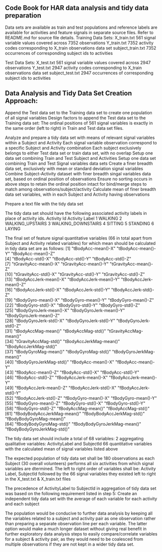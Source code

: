 
Code Book for HAR data analysis and tidy data preparation
---------------------------------------------------------
Data sets are available as train and test populations and reference labels are available for activities and feature signals in separate source files. Refer to README.md for source file details.
Training Data Sets:
X_train.txt		561 signal variable values covered across 7352 observations
Y_train.txt		7352 activity codes corresponding to X_train observations data set
subject_train.txt	7352 occurrences of corresponding subject ids to activities

Test Data Sets:
X_test.txt		561 signal variable values covered across 2947 observations
Y_test.txt		2947 activity codes corresponding to X_train observations data set
subject_test.txt	2947 occurrences of corresponding subject ids to activities

Data Analysis and Tidy Data Set Creation Approach:
--------------------------------------------------
Append the Test data set to the Training data set to create one population of all signal variables
	Design factors to append the Test data set to the Training data set:
		The ordinal positions of 561 signal variables is exactly in the same order (left to right) in Train and Test data set files.

Analyze and prepare a tidy data set with means of relevant signal variables within a Subject and Activity
	Each signal variable observation correspond to a specific Subject and Activity combination
	Each subject exclusively belongs to either Test data set or train data set, with no overlap 
	Setup one data set combining Train and Test Subject and Activities
	Setup one data set combining Train and Test Signal variables data sets
	Create a finer breadth data set, exclusively with mean or standard deviation signal variables
	Combine Subject-Activity dataset with finer breadth singal variables data set, based on ordinal position of observations
	Ensure no sorting occurs in above steps to retain the ordinal position intact for bind/merge steps to match among observations/subject/activity
	Calculate mean of finer breadth data set variables, with in each Subject and Activity having observations

Prepare a text file with the tidy data set

The tidy data set should have the following associated activity labels in place of activity ids.
Activity Id	Activity Label
1		WALKING
2		WALKING_UPSTAIRS
3		WALKING_DOWNSTAIRS
4		SITTING
5		STANDING
6		LAYING

The final set of feature signal quantitative variables (66 in total apart from Subject and Activity related variables) for which mean should be calculated in tidy data set are as follows:
 [1] "tBodyAcc-mean()-X"           "tBodyAcc-mean()-Y"           "tBodyAcc-mean()-Z"          
 [4] "tBodyAcc-std()-X"            "tBodyAcc-std()-Y"            "tBodyAcc-std()-Z"           
 [7] "tGravityAcc-mean()-X"        "tGravityAcc-mean()-Y"        "tGravityAcc-mean()-Z"       
[10] "tGravityAcc-std()-X"         "tGravityAcc-std()-Y"         "tGravityAcc-std()-Z"        
[13] "tBodyAccJerk-mean()-X"       "tBodyAccJerk-mean()-Y"       "tBodyAccJerk-mean()-Z"      
[16] "tBodyAccJerk-std()-X"        "tBodyAccJerk-std()-Y"        "tBodyAccJerk-std()-Z"       
[19] "tBodyGyro-mean()-X"          "tBodyGyro-mean()-Y"          "tBodyGyro-mean()-Z"         
[22] "tBodyGyro-std()-X"           "tBodyGyro-std()-Y"           "tBodyGyro-std()-Z"          
[25] "tBodyGyroJerk-mean()-X"      "tBodyGyroJerk-mean()-Y"      "tBodyGyroJerk-mean()-Z"     
[28] "tBodyGyroJerk-std()-X"       "tBodyGyroJerk-std()-Y"       "tBodyGyroJerk-std()-Z"      
[31] "tBodyAccMag-mean()"          "tBodyAccMag-std()"           "tGravityAccMag-mean()"      
[34] "tGravityAccMag-std()"        "tBodyAccJerkMag-mean()"      "tBodyAccJerkMag-std()"      
[37] "tBodyGyroMag-mean()"         "tBodyGyroMag-std()"          "tBodyGyroJerkMag-mean()"    
[40] "tBodyGyroJerkMag-std()"      "fBodyAcc-mean()-X"           "fBodyAcc-mean()-Y"          
[43] "fBodyAcc-mean()-Z"           "fBodyAcc-std()-X"            "fBodyAcc-std()-Y"           
[46] "fBodyAcc-std()-Z"            "fBodyAccJerk-mean()-X"       "fBodyAccJerk-mean()-Y"      
[49] "fBodyAccJerk-mean()-Z"       "fBodyAccJerk-std()-X"        "fBodyAccJerk-std()-Y"       
[52] "fBodyAccJerk-std()-Z"        "fBodyGyro-mean()-X"          "fBodyGyro-mean()-Y"         
[55] "fBodyGyro-mean()-Z"          "fBodyGyro-std()-X"           "fBodyGyro-std()-Y"          
[58] "fBodyGyro-std()-Z"           "fBodyAccMag-mean()"          "fBodyAccMag-std()"          
[61] "fBodyBodyAccJerkMag-mean()"  "fBodyBodyAccJerkMag-std()"   "fBodyBodyGyroMag-mean()"    
[64] "fBodyBodyGyroMag-std()"      "fBodyBodyGyroJerkMag-mean()" "fBodyBodyGyroJerkMag-std()"

The tidy data set should include a total of 68 variables:
2 aggregating qualitative variables: ActivityLabel and SubjectId
66 quantitative variables with the calculated mean of signal variables listed above

The expected population of tidy data set shall be 180 observations as each Subject (30 overall volunteers) performs all six activities from which signal variables are dtermined.
The left to right order of variables shall be:
Activity Label, SubjectId followed by the 66 signal variables they existed left to right in the X_test.txt & X_train.txt files

The precedence of ActivityLabel to SubjectId in aggregation of tidy data set was based on the following requirement listed in step 5:
 Create an independent tidy data set with the average of each variable for each activity and each subject

The population would be conducive to further data analysis by keeping all the variables related to a subject and activity pair as one observation rather than preparing a separate observation line
 per each variable. The latter option would make a much longer dataset without giving real benefit in further exploratory data analysis steps to easily compare/correlate variables for a subject & activity pair,
 as they would need to be coalesced from multiple observations if they are not kept in a wider tidy data set.
